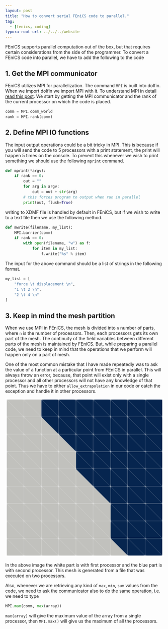 ```yaml
---
layout: post
title: "How to convert serial FEniCS code to parallel."
tag: 
  - [fenics, coding]
typora-root-url: ../../../website
---
```


FEniCS supports parallel computation out of the box, but that requires certain considerations from the side of the programmer. To convert a FEniCS code into parallel, we have to add the following to the code

## 1. Get the MPI communicator

FEniCS utilizes MPI for parallelization. The command `MPI`  is built into dolfin. When we import  dolfin we import MPI with it. To understand MPI in detail [read this post](https://computationalmechanics.in/parallelizing-for-loop-in-python-with-mpi/). We start by getting the MPI communicator and the rank of the current processor on which the code is placed.

```python
comm = MPI.comm_world
rank = MPI.rank(comm)
```

## 2. Define MPI IO functions

The input output operations could be a bit tricky in MPI. This is because if you will send the code to 5 processors with a print statement, the print will happen 5 times on the console. To prevent this whenever we wish to print something we should use the following `mprint` command.

```python
def mprint(*argv):
    if rank == 0:
        out = ""
        for arg in argv:
            out = out + str(arg)
        # this forces program to output when run in parallel
        print(out, flush=True)
```

writing to XDMF file is handled by default in FEniCS, but if we wish to write to a text file then we use the following method.

```python
def mwrite(filename, my_list):
    MPI.barrier(comm)
    if rank == 0:
        with open(filename, "w") as f:
            for item in my_list:
                f.write("%s" % item)
```

The input for the above command should be a list of strings in the following format.

```python
my_list = [
    "force \t displacement \n",
    "1 \t 2 \n",
    "2 \t 4 \n"
]
```

##  3. Keep in mind the mesh partition

When we use MPI in FEniCS, the mesh is divided into `n` number of parts, where `n` is the number of processors. Then, each processors gets its own part of the mesh. The continuity of the field variables between different parts of the mesh is maintained by FEniCS. But, while preparing a parallel code, we need to keep in mind that the operations that we perform will happen only on a part of mesh. 

One of the most common mistake that I have made repeatedly was to ask the value of a function at a particular point from FEniCS in parallel. This will always throw an error, because, that point will exist only with  a single processor and all other processors will not have any knowledge of that point. Thus we have to either `allow_extrapolation` in our code or catch the exception and handle it in other processors.

![image-20210122140442143](/assets/images/image-20210122140442143.png)

In the above image the white part is with first processor  and the blue part is with second processor. This mesh is generated from a file that was executed on two processors.

Also, whenever we are retrieving any kind of `max`, `min`, `sum` values from the code, we need to ask the communicator also to do the same operation, i.e. we need to type

```python
MPI.max(comm, max(array))
```

`max(array)` will give the maximum value of the array from a single processor, then `MPI.max()` will give us the maximum of all the processors.